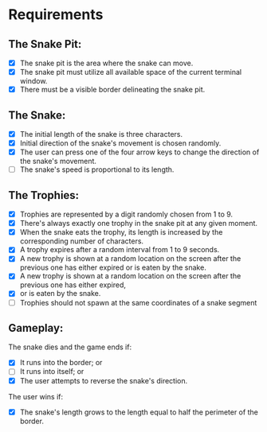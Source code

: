 # Requirements
## The Snake Pit:

- [x] The snake pit is the area where the snake can move.
- [x] The snake pit must utilize all available space of the current terminal window.
- [x] There must be a visible border delineating the snake pit.

## The Snake:

- [x] The initial length of the snake is three characters.
- [x] Initial direction of the snake's movement is chosen randomly.
- [x] The user can press one of the four arrow keys to change the direction of the snake's movement.
- [ ] The snake's speed is proportional to its length.

## The Trophies:

- [x] Trophies are represented by a digit randomly chosen from 1 to 9.
- [x] There's always exactly one trophy in the snake pit at any given moment.
- [x] When the snake eats the trophy, its length is increased by the corresponding number of characters.
- [x] A trophy expires after a random interval from 1 to 9 seconds.
- [x] A new trophy is shown at a random location on the screen after the previous one has either expired or is eaten by the snake.
- [x] A new trophy is shown at a random location on the screen after the previous one has either expired,
- [x] or is eaten by the snake.
- [ ] Trophies should not spawn at the same coordinates of a snake segment

## Gameplay:

The snake dies and the game ends if:
- [x] It runs into the border; or
- [ ] It runs into itself; or
- [x] The user attempts to reverse the snake's direction.

The user wins if:
- [x] The snake's length grows to the length equal to half the perimeter of the border.
